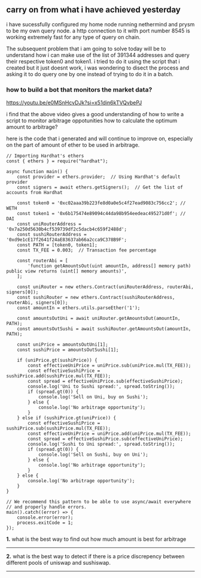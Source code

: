 ## carry on from what i have achieved yesterday


i have sucessfully configured my home node running nethermind and prysm to be my own query node. a http connection to it with port number 8545 is working extremely fast for any type of query on chain.


The subsequent problem that i am going to solve today will be to understand how i can make use of the list of 391344 addresses and query their respective token0 and token1. i tried to do it using the script that i created but it just doesnt work, i was wondering to disect the process and asking it to do query one by one instead of trying to do it in a batch.

### how to build a bot that monitors the market data?


https://youtu.be/e0MSnHcvDJk?si=x51din6kTVQvbePJ


i find that the above video gives a good understanding of how to write a script to monitor arbitrage oppotunities
how to calculate the optimum amount to arbitrage?


here is the code that i generated and will continue to improve on, especially on the part of amount of ether to be used in arbitrage.


```solidity
// Importing Hardhat's ethers
const { ethers } = require("hardhat");

async function main() {
    const provider = ethers.provider;  // Using Hardhat's default provider
    const signers = await ethers.getSigners();  // Get the list of accounts from Hardhat
    
    const token0 = '0xc02aaa39b223fe8d0a0e5c4f27ead9083c756cc2'; // WETH
    const token1 = '0x6b175474e89094c44da98b954eedeac495271d0f'; // DAI
    const uniRouterAddress = '0x7a250d5630b4cf539739df2c5dacb4c659f2488d';
    const sushiRouterAddress = '0xd9e1cE17f2641f24aE83637ab66a2cca9C378B9F';
    const PATH = [token0, token1];
    const TX_FEE = 0.003;  // Transaction fee percentage

    const routerAbi = [
        'function getAmountsOut(uint amountIn, address[] memory path) public view returns (uint[] memory amounts)',
    ];

    const uniRouter = new ethers.Contract(uniRouterAddress, routerAbi, signers[0]);
    const sushiRouter = new ethers.Contract(sushiRouterAddress, routerAbi, signers[0]);
    const amountIn = ethers.utils.parseEther('1');

    const amountsOutUni = await uniRouter.getAmountsOut(amountIn, PATH);
    const amountsOutSushi = await sushiRouter.getAmountsOut(amountIn, PATH);

    const uniPrice = amountsOutUni[1];
    const sushiPrice = amountsOutSushi[1];

    if (uniPrice.gt(sushiPrice)) {
        const effectiveUniPrice = uniPrice.sub(uniPrice.mul(TX_FEE));
        const effectiveSushiPrice = sushiPrice.add(sushiPrice.mul(TX_FEE));
        const spread = effectiveUniPrice.sub(effectiveSushiPrice);
        console.log('Uni to Sushi spread:', spread.toString());
        if (spread.gt(0)) {
            console.log('Sell on Uni, buy on Sushi');
        } else {
            console.log('No arbitrage opportunity');
        }
    } else if (sushiPrice.gt(uniPrice)) {
        const effectiveSushiPrice = sushiPrice.sub(sushiPrice.mul(TX_FEE));
        const effectiveUniPrice = uniPrice.add(uniPrice.mul(TX_FEE));
        const spread = effectiveSushiPrice.sub(effectiveUniPrice);
        console.log('Sushi to Uni spread:', spread.toString());
        if (spread.gt(0)) {
            console.log('Sell on Sushi, buy on Uni');
        } else {
            console.log('No arbitrage opportunity');
        }
    } else {
        console.log('No arbitrage opportunity');
    }
}

// We recommend this pattern to be able to use async/await everywhere
// and properly handle errors.
main().catch((error) => {
    console.error(error);
    process.exitCode = 1;
});
```



__1.__ what is the best way to find out how much amount is best for arbitrage


---------------------------------------------------------------------------------------------------------------------


__2.__ what is the best way to detect if there is a price discrepency between different pools of uniswap and sushiswap.


---------------------------------------------------------------------------------------------------------------------

